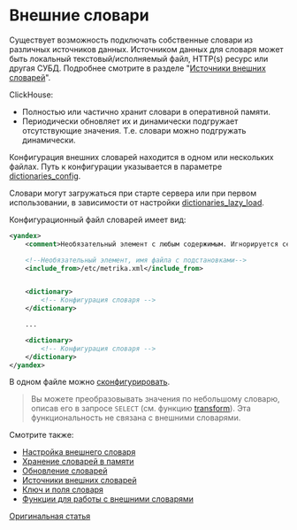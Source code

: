 <a name="dicts-external_dicts"></a>

# Внешние словари

Существует возможность подключать собственные словари из различных источников данных. Источником данных для словаря может быть локальный текстовый/исполняемый файл, HTTP(s) ресурс или другая СУБД. Подробнее смотрите в разделе "[Источники внешних словарей](external_dicts_dict_sources.md)".

ClickHouse:

-   Полностью или частично хранит словари в оперативной памяти.
-   Периодически обновляет их и динамически подгружает отсутствующие значения. Т.е. словари можно подгружать динамически.

Конфигурация внешних словарей находится в одном или нескольких файлах. Путь к конфигурации указывается в параметре [dictionaries_config](../../operations/server_settings/settings.md).

Словари могут загружаться при старте сервера или при первом использовании, в зависимости от настройки [dictionaries_lazy_load](../../operations/server_settings/settings.md).

Конфигурационный файл словарей имеет вид:

```xml
<yandex>
    <comment>Необязательный элемент с любым содержимым. Игнорируется сервером ClickHouse.</comment>

    <!--Необязательный элемент, имя файла с подстановками-->
    <include_from>/etc/metrika.xml</include_from>


    <dictionary>
        <!-- Конфигурация словаря -->
    </dictionary>

    ...

    <dictionary>
        <!-- Конфигурация словаря -->
    </dictionary>
</yandex>
```

В одном файле можно [сконфигурировать](external_dicts_dict.md).

>Вы можете преобразовывать значения по небольшому словарю, описав его в запросе `SELECT` (см. функцию [transform](../functions/other_functions.md)). Эта функциональность не связана с внешними словарями.


Смотрите также:

- [Настройка внешнего словаря](external_dicts_dict.md)
- [Хранение словарей в памяти](external_dicts_dict_layout.md)
- [Обновление словарей](external_dicts_dict_lifetime.md)
- [Источники внешних словарей](external_dicts_dict_sources.md)
- [Ключ и поля словаря](external_dicts_dict_structure.md)
- [Функции для работы с внешними словарями](../functions/ext_dict_functions.md#ext_dict_functions)

[Оригинальная статья](https://clickhouse.yandex/docs/ru/query_language/dicts/external_dicts/) <!--hide-->
